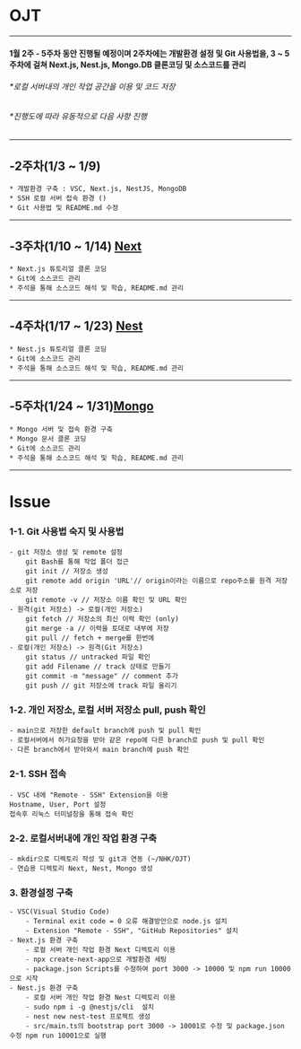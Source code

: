 # OJT
-------------
#### 1월 2주 - 5주차 동안 진행될 예정이며 2주차에는 개발환경 설정 및 Git 사용법을, 3 ~ 5주차에 걸쳐 Next.js, Nest.js, Mongo.DB 클론코딩 및 소스코드를 관리

###### *로컬 서버내의 개인 작업 공간을 이용 및 코드 저장
###### *진행도에 따라 유동적으로 다음 사항 진행
***
## -2주차(1/3 ~ 1/9)
    * 개발환경 구축 : VSC, Next.js, NestJS, MongoDB
    * SSH 로컬 서버 접속 환경 ()
    * Git 사용법 및 README.md 수정
***
## -3주차(1/10 ~ 1/14) [Next][next]
    * Next.js 튜토리얼 클론 코딩      
    * Git에 소스코드 관리 
    * 주석을 통해 소스코드 해석 및 학습, README.md 관리
***
## -4주차(1/17 ~ 1/23) [Nest][nest]
    * Nest.js 튜토리얼 클론 코딩   
    * Git에 소스코드 관리 
    * 주석을 통해 소스코드 해석 및 학습, README.md 관리 
***
## -5주차(1/24 ~ 1/31)[Mongo][mongo]
    * Mongo 서버 및 접속 환경 구축 
    * Mongo 문서 클론 코딩
    * Git에 소스코드 관리
    * 주석을 통해 소스코드 해석 및 학습, README.md 관리 
*****
# Issue
### 1-1. __Git 사용법 숙지 및 사용법__   
    - git 저장소 생성 및 remote 설정    
        git Bash를 통해 작업 폴더 접근   
        git init // 저장소 생성   
        git remote add origin 'URL'// origin이라는 이름으로 repo주소를 원격 저장소로 저장   
        git remote -v // 저장소 이름 확인 및 URL 확인   
    - 원격(git 저장소) -> 로컬(개인 저장소)   
        git fetch // 저장소의 최신 이력 확인 (only)   
        git merge -a // 이력을 토대로 내부에 저장   
        git pull // fetch + merge를 한번에    
    - 로컬(개인 저장소) -> 원격(Git 저장소)   
        git status // untracked 파일 확인   
        git add Filename // track 상태로 만들기
        git commit -m "message" // comment 추가  
        git push // git 저장소에 track 파일 올리기   
### 1-2. __개인 저장소, 로컬 서버 저장소 pull, push 확인__   
    - main으로 저장한 default branch에 push 및 pull 확인   
    - 로컬서버에서 허가요청을 받아 같은 repo에 다른 branch로 push 및 pull 확인   
    - 다른 branch에서 받아와서 main branch에 push 확인  
### 2-1. __SSH 접속__     
    - VSC 내에 "Remote - SSH" Extension을 이용   
    Hostname, User, Port 설정   
    접속후 리눅스 터미널창을 통해 접속 확인    
### 2-2. __로컬서버내에 개인 작업 환경 구축__   
    - mkdir으로 디렉토리 작성 및 git과 연동 (~/NHK/OJT)  
    - 연습용 디렉토리 Next, Nest, Mongo 생성
### 3. 환경설정 구축
    - VSC(Visual Studio Code)   
        - Terminal exit code = 0 오류 해결방안으로 node.js 설치
        - Extension "Remote - SSH", "GitHub Repositories" 설치   
    - Next.js 환경 구축   
        - 로컬 서버 개인 작업 환경 Next 디렉토리 이용  
        - npx create-next-app으로 개발환경 세팅   
        - package.json Scripts를 수정하여 port 3000 -> 10000 및 npm run 10000으로 시작   
    - Nest.js 환경 구축   
        - 로컬 서버 개인 작업 환경 Nest 디렉토리 이용
        - sudo npm i -g @nestjs/cli  설치   
        - nest new nest-test 프로젝트 생성   
        - src/main.ts의 bootstrap port 3000 -> 10001로 수정 및 package.json 수정 npm run 10001으로 실행  
 [next]: <https://nextjs.org>
 [nest]: <https://nestjs.com>
 [mongo]: <https://mongoosejs.com>
